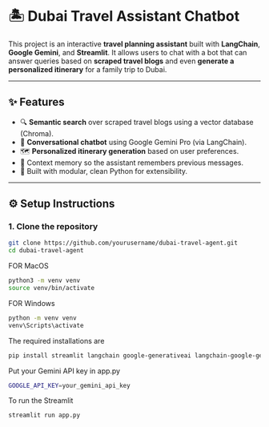 # 🏝️ Dubai Travel Assistant Chatbot

This project is an interactive **travel planning assistant** built with **LangChain**, **Google Gemini**, and **Streamlit**. It allows users to chat with a bot that can answer queries based on **scraped travel blogs** and even **generate a personalized itinerary** for a family trip to Dubai.

---

## ✨ Features

- 🔍 **Semantic search** over scraped travel blogs using a vector database (Chroma).
- 💬 **Conversational chatbot** using Google Gemini Pro (via LangChain).
- 🗺️ **Personalized itinerary generation** based on user preferences.
- 🧠 Context memory so the assistant remembers previous messages.
- 🧾 Built with modular, clean Python for extensibility.

---

## ⚙️ Setup Instructions

### 1. Clone the repository
```bash
git clone https://github.com/yourusername/dubai-travel-agent.git
cd dubai-travel-agent
```

FOR MacOS
```bash
python3 -m venv venv
source venv/bin/activate
```

FOR Windows
```bash
python -m venv venv
venv\Scripts\activate
```
The required installations are
```bash
pip install streamlit langchain google-generativeai langchain-google-genai chromadb tiktoken
```

Put your Gemini API key in app.py 
```bash
GOOGLE_API_KEY=your_gemini_api_key
```

To run the Streamlit 
```bash
streamlit run app.py
```
